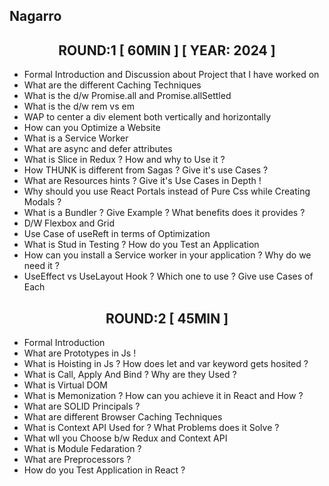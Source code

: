 <h2>Nagarro</h2>
<h2 align="center">ROUND:1 [ 60MIN ] [ YEAR: 2024 ]</h2>

<ul>
<li>Formal Introduction and Discussion about Project that I have worked on</li>
<li>What are the different Caching Techniques</li>
<li>What is the d/w Promise.all and Promise.allSettled</li>
<li>What is the d/w rem vs em</li>
<li>WAP to center a div element both vertically and horizontally</li>
<li>How can you Optimize a Website</li>
<li>What is a Service Worker</li>
<li>What are async and defer attributes</li>
<li>What is Slice in Redux ? How and why to Use it ?</li>
<li>How THUNK is different from Sagas ? Give it's use Cases ?</li>
<li>What are Resources hints ? Give it's Use Cases in Depth !</li>
<li>Why should you use React Portals instead of Pure Css while Creating Modals ?</li>
<li>What is a Bundler ? Give Example ? What benefits does it provides ?</li>
<li>D/W Flexbox and Grid</li>
<li>Use Case of useReft in terms of Optimization</li>
<li>What is Stud in Testing ? How do you Test an Application</li>
<li>How can you install a Service worker in your application ? Why do we need it ?</li>
<li>UseEffect vs UseLayout Hook ? Which one to use ? Give use Cases of Each</li>
</ul>

</hr>

<h2 align="center">ROUND:2 [ 45MIN ]</h2>

<ul>
<li>Formal Introduction</li>
<li>What are Prototypes in Js !</li>
<li>What is Hoisting in Js ? How does let and var keyword gets hosited ?</li>
<li>What is Call, Apply And Bind ? Why are they Used ?</li>
<li>What is Virtual DOM</li>
<li>What is Memonization ? How can you achieve it in React and How ?</li>
<li>What are SOLID Principals ?</li>
<li>What are different Browser Caching Techniques</li>
<li>What is Context API Used for ? What Problems does it Solve ?</li>
<li>What wll you Choose b/w Redux and Context API</li>
<li>What is Module Fedaration ?</li>
<li>What are Preprocessors ?</li>
<li>How do you Test Application in React ?</li>
</ul>

